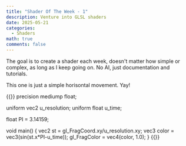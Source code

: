 ```yaml
---
title: "Shader Of The Week - 1"
description: Venture into GLSL shaders
date: 2025-05-21
categories:
  - Shaders
math: true
comments: false
---
```


The goal is to create a shader each week, doesn't matter how simple or complex, as long as I keep going on. No AI, just documentation and tutorials. 

This one is just a simple horisontal movement. Yay!

{{<glslCanvas height="400px">}}
precision mediump float;

uniform vec2 u_resolution;
uniform float u_time;

float PI = 3.14159;

void main() {
    vec2 st = gl_FragCoord.xy/u_resolution.xy;
    vec3 color = vec3(sin(st.x*PI-u_time));
    gl_FragColor = vec4(color, 1.0);
}
{{</glslCanvas>}}
